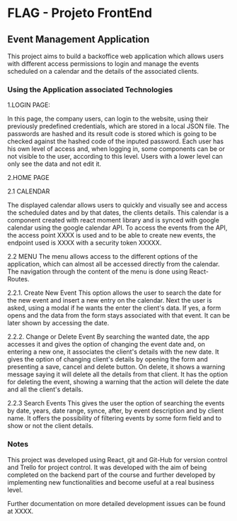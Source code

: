 # FLAG - Projeto FrontEnd
## Event Management Application

This project aims to build a backoffice web application which allows users with different access permissions to login and manage the events scheduled on a calendar and the details of the associated clients.

### Using the Application associated Technologies

1.LOGIN PAGE:

In this page, the company users, can login to the website, using their previously predefined credentials, which are stored in a local JSON file. The passwords are hashed and its result code is stored which is going to be checked against the hashed code of the inputed password.
Each user has his own level of access and, when logging in, some components can be or not visible to the user, according to this level. Users with a lower level can only see the data and not edit it.

2.HOME PAGE

2.1 CALENDAR

The displayed calendar allows users to quickly and visually see and access the scheduled dates and by that dates, the clients details.
This calendar is a component created with react moment library and is synced with google calendar using the google calendar API.
To access the events from the API, the access point XXXX is used and to be able to create new events, the endpoint used is XXXX with a security token XXXXX.

2.2 MENU
The menu allows access to the different options of the application, which can almost all be accessed directly from the calendar.
The navigation through the content of the menu is done using React-Routes.

2.2.1. Create New Event
This option allows the user to search the date for the new event and insert a new entry on the calendar. Next the user is asked, using a modal if he wants the enter the client's data. If yes, a form opens and the data from the form stays associated with that event. It can be later shown by accessing the date.

2.2.2. Change or Delete Event
By searching the wanted date, the app accesses it and gives the option of changing the event date and, on entering a new one, it associates the client's details with the new date.
It gives the option of changing client's details by opening the form and presenting a save, cancel and delete button. On delete, it shows a warning message saying it will delete all the details from that client.
It has the option for deleting the event, showing a warning that the action will delete the date and all the client's details.

2.2.3 Search Events
This gives the user the option of searching the events by date, years, date range, synce, after, by event description and by client name.
It offers the possibility of filtering events by some form field and to show or not the client details.

### Notes

This project was developed using React, git and Git-Hub for version control and Trello for project control.
It was developed with the aim of being completed on the backend part of the course and further developed by implementing new functionalities and become useful at a real business level.

Further documentation on more detailed development issues can be found at XXXX.